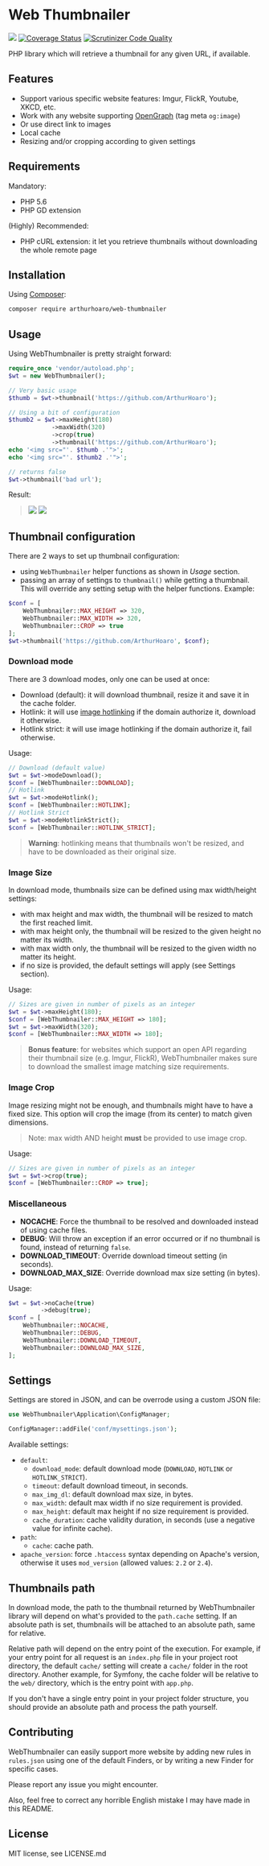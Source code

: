 # Web Thumbnailer

![](https://travis-ci.org/ArthurHoaro/web-thumbnailer.svg?branch=master)
[![Coverage Status](https://coveralls.io/repos/github/ArthurHoaro/web-thumbnailer/badge.svg?branch=master)](https://coveralls.io/github/ArthurHoaro/web-thumbnailer?branch=master)
[![Scrutinizer Code Quality](https://scrutinizer-ci.com/g/ArthurHoaro/web-thumbnailer/badges/quality-score.png?b=master)](https://scrutinizer-ci.com/g/ArthurHoaro/web-thumbnailer/?branch=master)

PHP library which will retrieve a thumbnail for any given URL, if available.

## Features

  - Support various specific website features: Imgur, FlickR, Youtube, XKCD, etc.
  - Work with any website supporting [OpenGraph](http://ogp.me/) (tag meta `og:image`)
  - Or use direct link to images
  - Local cache
  - Resizing and/or cropping according to given settings
  
## Requirements

Mandatory:

  - PHP 5.6
  - PHP GD extension
  
(Highly) Recommended:

  - PHP cURL extension: it let you retrieve thumbnails without downloading the whole remote page
  
## Installation

Using [Composer](https://getcomposer.org/):

```bash
composer require arthurhoaro/web-thumbnailer
```
  
## Usage

Using WebThumbnailer is pretty straight forward:

```php
require_once 'vendor/autoload.php';
$wt = new WebThumbnailer();

// Very basic usage
$thumb = $wt->thumbnail('https://github.com/ArthurHoaro');

// Using a bit of configuration
$thumb2 = $wt->maxHeight(180)
            ->maxWidth(320)
            ->crop(true)
            ->thumbnail('https://github.com/ArthurHoaro');
echo '<img src="'. $thumb .'">';
echo '<img src="'. $thumb2 .'">';

// returns false
$wt->thumbnail('bad url');
```

Result:

> ![](https://cloud.githubusercontent.com/assets/1962678/19929568/37f6b796-a104-11e6-85fc-b039eb64bd97.png)
> ![](https://cloud.githubusercontent.com/assets/1962678/19929823/a26fde9e-a105-11e6-915c-ce0db1ffe6b0.png)

## Thumbnail configuration

There are 2 ways to set up thumbnail configuration:

  * using `WebThumbnailer` helper functions as shown in *Usage* section.
  * passing an array of settings to `thumbnail()` while getting a thumbnail.
  This will override any setting setup with the helper functions.
  Example:

```php
$conf = [
    WebThumbnailer::MAX_HEIGHT => 320,
    WebThumbnailer::MAX_WIDTH => 320,
    WebThumbnailer::CROP => true
];
$wt->thumbnail('https://github.com/ArthurHoaro', $conf);
```

### Download mode

There are 3 download modes, only one can be used at once:

  * Download (default): it will download thumbnail, resize it and save it in the cache folder.
  * Hotlink: it will use [image hotlinking](https://en.wikipedia.org/wiki/Inline_linking) if the domain authorize it, download it otherwise.
  * Hotlink strict: it will use image hotlinking if the domain authorize it, fail otherwise.
  
Usage:

```php
// Download (default value)
$wt = $wt->modeDownload();
$conf = [WebThumbnailer::DOWNLOAD];
// Hotlink
$wt = $wt->modeHotlink();
$conf = [WebThumbnailer::HOTLINK];
// Hotlink Strict
$wt = $wt->modeHotlinkStrict();
$conf = [WebThumbnailer::HOTLINK_STRICT];
```
   
> **Warning**: hotlinking means that thumbnails won't be resized, and have to be downloaded as their original size.

### Image Size

In download mode, thumbnails size can be defined using max width/height settings:

  * with max height and max width, the thumbnail will be resized to match the first reached limit.
  * with max height only, the thumbnail will be resized to the given height no matter its width.
  * with max width only, the thumbnail will be resized to the given width no matter its height.
  * if no size is provided, the default settings will apply (see Settings section).
   
Usage:

```php
// Sizes are given in number of pixels as an integer
$wt = $wt->maxHeight(180);
$conf = [WebThumbnailer::MAX_HEIGHT => 180];
$wt = $wt->maxWidth(320);
$conf = [WebThumbnailer::MAX_WIDTH => 180];
```
  
> **Bonus feature**: for websites which support an open API regarding their thumbnail size (e.g. Imgur, FlickR),
  WebThumbnailer makes sure to download the smallest image matching size requirements.
  
### Image Crop

Image resizing might not be enough, and thumbnails might have to have a fixed size. 
This option will crop the image (from its center) to match given dimensions.
 
> Note: max width AND height **must** be provided to use image crop.

Usage:

```php
// Sizes are given in number of pixels as an integer
$wt = $wt->crop(true);
$conf = [WebThumbnailer::CROP => true];
```
  
### Miscellaneous

  * **NOCACHE**: Force the thumbnail to be resolved and downloaded instead of using cache files.
  * **DEBUG**: Will throw an exception if an error occurred or if no thumbnail is found, instead of returning `false`.
  * **DOWNLOAD_TIMEOUT**: Override download timeout setting (in seconds).
  * **DOWNLOAD_MAX_SIZE**: Override download max size setting (in bytes).
  
Usage:

```php
$wt = $wt->noCache(true)
         ->debug(true);
$conf = [
    WebThumbnailer::NOCACHE,
    WebThumbnailer::DEBUG,
    WebThumbnailer::DOWNLOAD_TIMEOUT,
    WebThumbnailer::DOWNLOAD_MAX_SIZE,
];
```

## Settings

Settings are stored in JSON, and can be overrode using a custom JSON file:

```php
use WebThumbnailer\Application\ConfigManager;

ConfigManager::addFile('conf/mysettings.json');
```

Available settings:

  * `default`:
    * `download_mode`: default download mode (`DOWNLOAD`, `HOTLINK` or `HOTLINK_STRICT`).
    * `timeout`: default download timeout, in seconds.
    * `max_img_dl`: default download max size, in bytes.
    * `max_width`: default max width if no size requirement is provided.
    * `max_height`: default max height if no size requirement is provided.
    * `cache_duration`: cache validity duration, in seconds (use a negative value for infinite cache).
  * `path`:
    * `cache`: cache path.
  * `apache_version`: force `.htaccess` syntax depending on Apache's version, otherwise it uses `mod_version`
  (allowed values: `2.2` or `2.4`).
    
## Thumbnails path

In download mode, the path to the thumbnail returned by WebThumbnailer library will depend on what's provided 
to the `path.cache` setting. If an absolute path is set, thumbnails will be attached to an absolute path,
same for relative.

Relative path will depend on the entry point of the execution. For example, if your entry point for all request
is an `index.php` file in your project root directory, the default `cache/` setting will create a `cache/` folder
in the root directory. Another example, for Symfony, the cache folder will be relative to the `web/` directory, 
which is the entry point with `app.php`.

If you don't have a single entry point in your project folder structure, you should provide an absolute path
and process the path yourself.
    
## Contributing

WebThumbnailer can easily support more website by adding new rules in `rules.json` using one of the default Finders,
or by writing a new Finder for specific cases.

Please report any issue you might encounter.

Also, feel free to correct any horrible English mistake I may have made in this README.

## License

MIT license, see LICENSE.md
